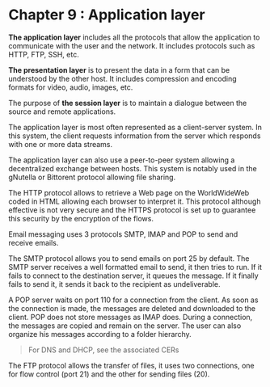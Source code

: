 # Chapter 9 : Application layer

**The application layer** includes all the protocols that allow the application to communicate with the user and the network. It includes protocols such as HTTP, FTP, SSH, etc.

**The presentation layer** is to present the data in a form that can be understood by the other host. It includes compression and encoding formats for video, audio, images, etc.

The purpose of **the session layer** is to maintain a dialogue between the source and remote applications.

The application layer is most often represented as a client-server system. In this system, the client requests information from the server which responds with one or more data streams.

The application layer can also use a peer-to-peer system allowing a decentralized exchange between hosts. This system is notably used in the gNutella or Bittorent protocol allowing file sharing.

The HTTP protocol allows to retrieve a Web page on the WorldWideWeb coded in HTML allowing each browser to interpret it. This protocol although effective is not very secure and the HTTPS protocol is set up to guarantee this security by the encryption of the flows.

Email messaging uses 3 protocols SMTP, IMAP and POP to send and receive emails.

The SMTP protocol allows you to send emails on port 25 by default. The SMTP server receives a well formatted email to send, it then tries to run. If it fails to connect to the destination server, it queues the message. If it finally fails to send it, it sends it back to the recipient as undeliverable.

A POP server waits on port 110 for a connection from the client. As soon as the connection is made, the messages are deleted and downloaded to the client. POP does not store messages as IMAP does. During a connection, the messages are copied and remain on the server. The user can also organize his messages according to a folder hierarchy.

> For DNS and DHCP, see the associated CERs

The FTP protocol allows the transfer of files, it uses two connections, one for flow control (port 21) and the other for sending files (20).